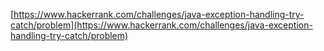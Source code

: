 [https://www.hackerrank.com/challenges/java-exception-handling-try-catch/problem](https://www.hackerrank.com/challenges/java-exception-handling-try-catch/problem)